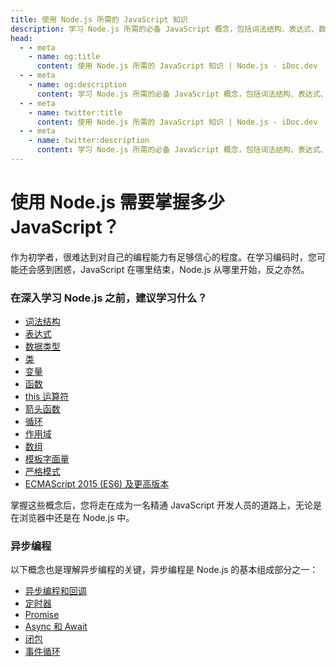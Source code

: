 ```yaml
---
title: 使用 Node.js 所需的 JavaScript 知识
description: 学习 Node.js 所需的必备 JavaScript 概念，包括词法结构、表达式、数据类型、类、变量、函数和异步编程。
head:
  - - meta
    - name: og:title
      content: 使用 Node.js 所需的 JavaScript 知识 | Node.js - iDoc.dev
  - - meta
    - name: og:description
      content: 学习 Node.js 所需的必备 JavaScript 概念，包括词法结构、表达式、数据类型、类、变量、函数和异步编程。
  - - meta
    - name: twitter:title
      content: 使用 Node.js 所需的 JavaScript 知识 | Node.js - iDoc.dev
  - - meta
    - name: twitter:description
      content: 学习 Node.js 所需的必备 JavaScript 概念，包括词法结构、表达式、数据类型、类、变量、函数和异步编程。
---
```



# 使用 Node.js 需要掌握多少 JavaScript？

作为初学者，很难达到对自己的编程能力有足够信心的程度。在学习编码时，您可能还会感到困惑，JavaScript 在哪里结束，Node.js 从哪里开始，反之亦然。

### 在深入学习 Node.js 之前，建议学习什么？

+ [词法结构](https://developer.mozilla.org/en-US/docs/Web/JavaScript/Reference/Lexical_grammar)
+ [表达式](https://developer.mozilla.org/en-US/docs/Web/JavaScript/Reference/Operators)
+ [数据类型](https://developer.mozilla.org/en-US/docs/Web/JavaScript/Data_structures)
+ [类](https://developer.mozilla.org/en-US/docs/Web/JavaScript/Reference/Classes)
+ [变量](https://developer.mozilla.org/en-US/docs/Learn/JavaScript/First_steps/Variables#what_is_a_variable)
+ [函数](https://developer.mozilla.org/en-US/docs/Web/JavaScript/Guide/Functions)
+ [this 运算符](https://developer.mozilla.org/en-US/docs/Web/JavaScript/Reference/Operators/this)
+ [箭头函数](https://developer.mozilla.org/en-US/docs/Web/JavaScript/Reference/Functions/Arrow_functions)
+ [循环](https://developer.mozilla.org/en-US/docs/Web/JavaScript/Guide/Loops_and_iteration)
+ [作用域](https://developer.mozilla.org/en-US/docs/Glossary/Scope)
+ [数组](https://developer.mozilla.org/en-US/docs/Web/JavaScript/Reference/Global_Objects/Array)
+ [模板字面量](https://developer.mozilla.org/en-US/docs/Web/JavaScript/Reference/Template_literals)
+ [严格模式](https://developer.mozilla.org/en-US/docs/Web/JavaScript/Reference/Strict_mode)
+ [ECMAScript 2015 (ES6) 及更高版本](https://nodejs.org/en/learn/getting-started/ecmascript-2015-es6-and-beyond)

掌握这些概念后，您将走在成为一名精通 JavaScript 开发人员的道路上，无论是在浏览器中还是在 Node.js 中。

### 异步编程

以下概念也是理解异步编程的关键，异步编程是 Node.js 的基本组成部分之一：

+ [异步编程和回调](https://developer.mozilla.org/en-US/docs/Learn/JavaScript/Asynchronous/Introducing)
+ [定时器](https://developer.mozilla.org/en-US/docs/Web/API/setTimeout)
+ [Promise](https://developer.mozilla.org/en-US/docs/Web/JavaScript/Guide/Using_promises)
+ [Async 和 Await](https://developer.mozilla.org/en-US/docs/Web/JavaScript/Reference/Statements/async_function)
+ [闭包](https://developer.mozilla.org/en-US/docs/Web/JavaScript/Closures)
+ [事件循环](https://developer.mozilla.org/en-US/docs/Web/JavaScript/EventLoop)


